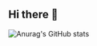 ## Hi there 👋

![Anurag's GitHub stats](https://github-readme-stats.vercel.app/api?username=Ch3mson&show=reviews,discussions_started,discussions_answered,prs_merged,prs_merged_percentage)

<!--
Ch3mson/Ch3mson** is a ✨ _special_ ✨ repository because its `README.md` (this file) appears on your GitHub profile.

Here are some ideas to get you started:

- 🔭 I’m currently working on ...
- 🌱 I’m currently learning ...
- 👯 I’m looking to collaborate on ...
- 🤔 I’m looking for help with ...
- 💬 Ask me about ...
- 📫 How to reach me: ...
- 😄 Pronouns: ...
- ⚡ Fun fact: ...
-->
